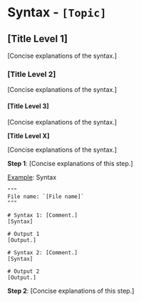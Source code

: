# Syntax - `[Topic]`

## [Title Level 1]

[Concise explanations of the syntax.]

### [Title Level 2]

[Concise explanations of the syntax.]

#### [Title Level 3]

[Concise explanations of the syntax.]

**[Title Level X]**

[Concise explanations of the syntax.]

**Step 1**: [Concise explanations of this step.]

<u>Example</u>: Syntax

```[Language]
"""
File name: `[File name]`
"""

# Syntax 1: [Comment.]
[Syntax]

# Output 1
[Output.]

# Syntax 2: [Comment.]
[Syntax]

# Output 2
[Output.]
```

**Step 2**: [Concise explanations of this step.]
